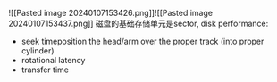 ![[Pasted image 20240107153426.png]]![[Pasted image 20240107153437.png]]
磁盘的基础存储单元是sector,
disk performance:
- seek timeposition the head/arm over the proper track (into proper cylinder)
- rotational latency 
- transfer time